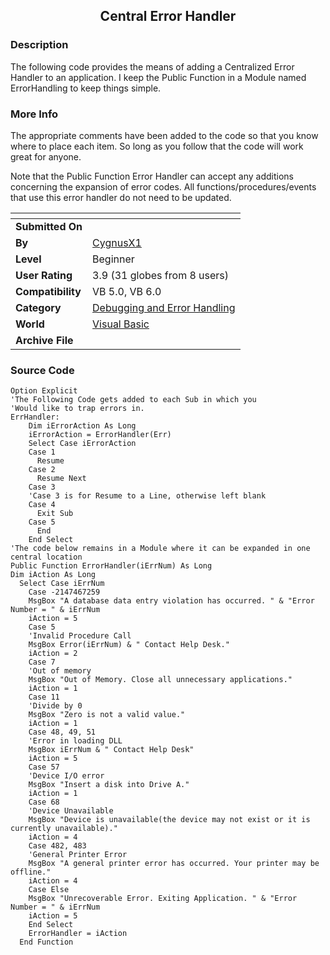 ﻿<div align="center">

## Central Error Handler


</div>

### Description

The following code provides the means of adding a Centralized Error Handler to an application. I keep the Public Function in a Module named ErrorHandling to keep things simple.
 
### More Info
 
The appropriate comments have been added to the code so that you know where to place each item. So long as you follow that the code will work great for anyone.

Note that the Public Function Error Handler can accept any additions concerning the expansion of error codes. All functions/procedures/events that use this error handler do not need to be updated.


<span>             |<span>
---                |---
**Submitted On**   |
**By**             |[CygnusX1](https://github.com/Planet-Source-Code/PSCIndex/blob/master/ByAuthor/cygnusx1.md)
**Level**          |Beginner
**User Rating**    |3.9 (31 globes from 8 users)
**Compatibility**  |VB 5\.0, VB 6\.0
**Category**       |[Debugging and Error Handling](https://github.com/Planet-Source-Code/PSCIndex/blob/master/ByCategory/debugging-and-error-handling__1-26.md)
**World**          |[Visual Basic](https://github.com/Planet-Source-Code/PSCIndex/blob/master/ByWorld/visual-basic.md)
**Archive File**   |[](https://github.com/Planet-Source-Code/cygnusx1-central-error-handler__1-7718/archive/master.zip)





### Source Code

```
Option Explicit
'The Following Code gets added to each Sub in which you
'Would like to trap errors in.
ErrHandler:
    Dim iErrorAction As Long
    iErrorAction = ErrorHandler(Err)
    Select Case iErrorAction
    Case 1
      Resume
    Case 2
      Resume Next
    Case 3
    'Case 3 is for Resume to a Line, otherwise left blank
    Case 4
      Exit Sub
    Case 5
      End
    End Select
'The code below remains in a Module where it can be expanded in one central location
Public Function ErrorHandler(iErrNum) As Long
Dim iAction As Long
  Select Case iErrNum
    Case -2147467259
    MsgBox "A database data entry violation has occurred. " & "Error Number = " & iErrNum
    iAction = 5
    Case 5
    'Invalid Procedure Call
    MsgBox Error(iErrNum) & " Contact Help Desk."
    iAction = 2
    Case 7
    'Out of memory
    MsgBox "Out of Memory. Close all unnecessary applications."
    iAction = 1
    Case 11
    'Divide by 0
    MsgBox "Zero is not a valid value."
    iAction = 1
    Case 48, 49, 51
    'Error in loading DLL
    MsgBox iErrNum & " Contact Help Desk"
    iAction = 5
    Case 57
    'Device I/O error
    MsgBox "Insert a disk into Drive A."
    iAction = 1
    Case 68
    'Device Unavailable
    MsgBox "Device is unavailable(the device may not exist or it is currently unavailable)."
    iAction = 4
    Case 482, 483
    'General Printer Error
    MsgBox "A general printer error has occurred. Your printer may be offline."
    iAction = 4
    Case Else
    MsgBox "Unrecoverable Error. Exiting Application. " & "Error Number = " & iErrNum
    iAction = 5
    End Select
    ErrorHandler = iAction
  End Function
```

